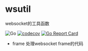 # wsutil
websocket的工具函数

![Go](https://github.com/antlabs/wsutil/workflows/Go/badge.svg)
[![codecov](https://codecov.io/gh/antlabs/wsutil/branch/main/graph/badge.svg)](https://codecov.io/gh/antlabs/wsutil)
[![Go Report Card](https://goreportcard.com/badge/github.com/antlabs/wsutil)](https://goreportcard.com/report/github.com/antlabs/wsutil)

* frame 处理websocket frame的代码
